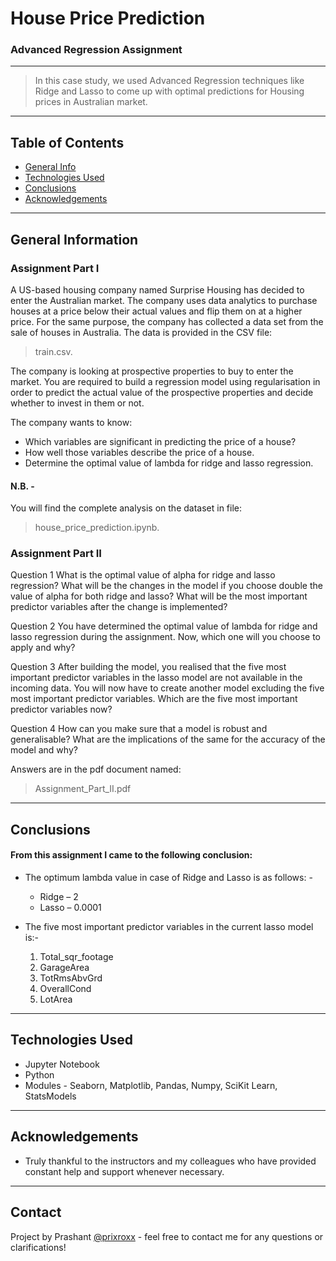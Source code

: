 # House Price Prediction
### Advanced Regression Assignment
------------------------------------------
> In this case study, we used Advanced Regression techniques like Ridge and Lasso to come up with optimal predictions for Housing prices in Australian market.

-------------------------------------------
## Table of Contents
* [General Info](#general-information)
* [Technologies Used](#technologies-used)
* [Conclusions](#conclusions)
* [Acknowledgements](#acknowledgements)

<!-- You can include any other section that is pertinent to your problem -->
-------------------------------------

## General Information

### Assignment Part I

A US-based housing company named Surprise Housing has decided to enter the Australian market. The company uses data analytics to purchase houses at a price below their actual values and flip them on at a higher price. For the same purpose, the company has collected a data set from the sale of houses in Australia. The data is provided in the CSV file:
> train.csv.

The company is looking at prospective properties to buy to enter the market. You are required to build a regression model using regularisation in order to predict the actual value of the prospective properties and decide whether to invest in them or not.

The company wants to know:

- Which variables are significant in predicting the price of a house?
- How well those variables describe the price of a house.
- Determine the optimal value of lambda for ridge and lasso regression.

#### N.B. - 
You will find the complete analysis on the dataset in file:
> house_price_prediction.ipynb.

### Assignment Part II

Question 1
What is the optimal value of alpha for ridge and lasso regression? What will be the changes in the model if you choose double the value of alpha for both ridge and lasso? What will be the most important predictor variables after the change is implemented?

Question 2
You have determined the optimal value of lambda for ridge and lasso regression during the assignment. Now, which one will you choose to apply and why?

Question 3
After building the model, you realised that the five most important predictor variables in the lasso model are not available in the incoming data. You will now have to create another model excluding the five most important predictor variables. Which are the five most important predictor variables now?

Question 4
How can you make sure that a model is robust and generalisable? What are the implications of the same for the accuracy of the model and why?

Answers are in the pdf document named:
> Assignment_Part_II.pdf

<!-- You don't have to answer all the questions - just the ones relevant to your project. -->
---------------------------------------------------

## Conclusions

#### From this assignment I came to the following conclusion:

- The optimum lambda value in case of Ridge and Lasso is as follows: -
  - Ridge – 2 
  - Lasso – 0.0001
    
- The five most important predictor variables in the current lasso model is:-
  1. Total_sqr_footage 
  2. GarageArea 
  3. TotRmsAbvGrd 
  4. OverallCond 
  5. LotArea 

<!-- You don't have to answer all the questions - just the ones relevant to your project. -->
-------------------------------------------

## Technologies Used

- Jupyter Notebook
- Python
- Modules - Seaborn, Matplotlib, Pandas, Numpy, SciKit Learn, StatsModels

<!-- As the libraries versions keep on changing, it is recommended to mention the version of library used in this project -->
-------------------------------------------------

## Acknowledgements
- Truly thankful to the instructors and my colleagues who have provided constant help and support whenever necessary.

---------------------------------------------------

## Contact
Project by Prashant [@prixroxx](https://www.github.com/prixroxx) - feel free to contact me for any questions or clarifications!


<!-- Optional -->
<!-- ## License -->
<!-- This project is open source and available under the [... License](). -->

<!-- You don't have to include all sections - just the one's relevant to your project -->
